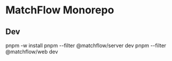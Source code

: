 # MatchFlow Monorepo

## Dev
pnpm -w install
pnpm --filter @matchflow/server dev
pnpm --filter @matchflow/web dev